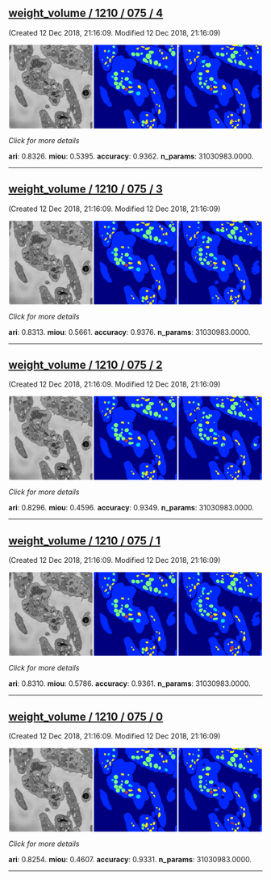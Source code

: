<div class="thumbnail"><a href="4"><h2>weight_volume / 1210 / 075 / 4</h2></a><p>(Created 12 Dec 2018, 21:16:09. Modified 12 Dec 2018, 21:16:09)
</p><a href="4"><img src="4/media/summary.png" align="center"></a><p>
<i>Click for more details</i>
</p></div>

**ari**: 0.8326. **miou**: 0.5395. **accuracy**: 0.9362. **n_params**: 31030983.0000. 

---

<div class="thumbnail"><a href="3"><h2>weight_volume / 1210 / 075 / 3</h2></a><p>(Created 12 Dec 2018, 21:16:09. Modified 12 Dec 2018, 21:16:09)
</p><a href="3"><img src="3/media/summary.png" align="center"></a><p>
<i>Click for more details</i>
</p></div>

**ari**: 0.8313. **miou**: 0.5661. **accuracy**: 0.9376. **n_params**: 31030983.0000. 

---

<div class="thumbnail"><a href="2"><h2>weight_volume / 1210 / 075 / 2</h2></a><p>(Created 12 Dec 2018, 21:16:09. Modified 12 Dec 2018, 21:16:09)
</p><a href="2"><img src="2/media/summary.png" align="center"></a><p>
<i>Click for more details</i>
</p></div>

**ari**: 0.8296. **miou**: 0.4596. **accuracy**: 0.9349. **n_params**: 31030983.0000. 

---

<div class="thumbnail"><a href="1"><h2>weight_volume / 1210 / 075 / 1</h2></a><p>(Created 12 Dec 2018, 21:16:09. Modified 12 Dec 2018, 21:16:09)
</p><a href="1"><img src="1/media/summary.png" align="center"></a><p>
<i>Click for more details</i>
</p></div>

**ari**: 0.8310. **miou**: 0.5786. **accuracy**: 0.9361. **n_params**: 31030983.0000. 

---

<div class="thumbnail"><a href="0"><h2>weight_volume / 1210 / 075 / 0</h2></a><p>(Created 12 Dec 2018, 21:16:09. Modified 12 Dec 2018, 21:16:09)
</p><a href="0"><img src="0/media/summary.png" align="center"></a><p>
<i>Click for more details</i>
</p></div>

**ari**: 0.8254. **miou**: 0.4607. **accuracy**: 0.9331. **n_params**: 31030983.0000. 

---